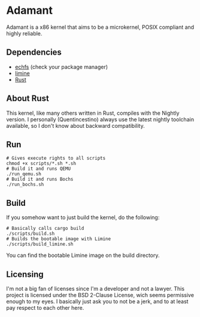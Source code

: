 # Adamant

Adamant is a x86 kernel that aims to be a microkernel, POSIX compliant and highly reliable.

## Dependencies

* [echfs](https://github.com/echfs/echfs) (check your package manager)
* [limine](https://github.com/limine-bootloader/limine)
* [Rust](https://rust-lang.org)

## About Rust

This kernel, like many others written in Rust, compiles with the Nightly version. I personally (Quentincestino) always use the latest nightly toolchain available, so I don't know about backward compatibility.

## Run

```shell=
# Gives execute rights to all scripts
chmod +x scripts/*.sh *.sh
# Build it and runs QEMU
./run_qemu.sh
# Build it and runs Bochs
./run_bochs.sh
```

## Build

If you somehow want to just build the kernel, do the following:
```shell=
# Basically calls cargo build
./scripts/build.sh
# Builds the bootable image with Limine
./scripts/build_limine.sh
```

You can find the bootable Limine image on the build directory.

## Licensing

I'm not a big fan of licenses since I'm a developer and not a lawyer. This project is licensed under the BSD 2-Clause License, wich seems permissive enough to my eyes. I basically just ask you to not be a jerk, and to at least pay respect to each other here.